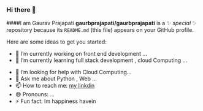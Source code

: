 ### Hi there 👋

####I am Gaurav Prajapati
**gaurbprajapati/gaurbprajapati** is a ✨ _special_ ✨ repository because its `README.md` (this file) appears on your GitHub profile.

Here are some ideas to get you started:

- 🔭 I’m currently working on front end development  ...
- 🌱 I’m currently learning full stack development , cloud Computing ...
<!-- - 👯 I’m looking to collaborate on ... -->
- 🤔 I’m looking for help with  Cloud Computing...
- 💬 Ask me about Python , Web ...
- 📫 How to reach me: [my linkdin ](linkedin.com/in/gaurav-prajapati-297513188/)
- 😄 Pronouns: ...
- ⚡ Fun fact: Im happiness havein
